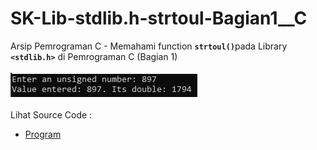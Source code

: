 # SK-Lib-stdlib.h-strtoul-Bagian1__C
Arsip Pemrograman C - Memahami function <code><b>strtoul()</b></code>pada Library <code><b>&lt;stdlib.h></b></code> di Pemrograman C (Bagian 1)<br><br>
<img src="https://github.com/RizkyKhapidsyah/SK-Lib-stdlib.h-strtoul-Bagian1__C/blob/master/SK-Lib-stdlib.h-strtoul-Bagian1__C/x64/result/001.PNG"><br><br>
Lihat Source Code : <br>
- <a href="https://github.com/RizkyKhapidsyah/SK-Lib-stdlib.h-strtoul-Bagian1__C/blob/master/SK-Lib-stdlib.h-strtoul-Bagian1__C/Source.c">Program</a>
